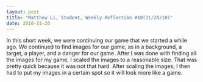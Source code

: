 ```yaml
---
layout: post
title: "Matthew Li, Student, Weekly Reflection #10(11/20/18)"
date: 2018-11-20
---
```

In this short week, we were continuing our game that we started a while ago. We continued to find images for our game, as in a background, a target, a player, and a danger for our game. After I was done with finding all the images for my game, I scaled the images to a reasonable size. That was pretty quick because it was not that hard. After scaling the images, I then had to put my images in a certain spot so it will look more like a game.

